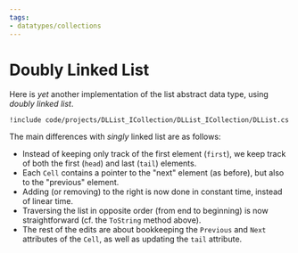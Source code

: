 ```yaml
---
tags:
- datatypes/collections
---
```


# Doubly Linked List

Here is *yet* another implementation of the list abstract data type, using *doubly linked list*.

```{download="./code/projects/DLList_ICollection.zip"}
!include code/projects/DLList_ICollection/DLList_ICollection/DLList.cs
```

The main differences with *singly* linked list are as follows:

- Instead of keeping only track of the first element (`first`), we keep track of both the first (`head`) and last (`tail`) elements.
- Each `Cell` contains a pointer to the "next" element (as before), but also to the "previous" element.
- Adding (or removing) to the right is now done in constant time, instead of linear time.
- Traversing the list in opposite order (from end to beginning) is now straightforward (cf. the `ToString` method above).
- The rest of the edits are about bookkeeping the `Previous` and `Next` attributes of the `Cell`, as well as updating the `tail` attribute.
